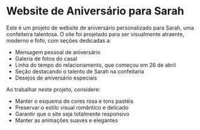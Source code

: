<!-- Use this file to provide workspace-specific custom instructions to Copilot. For more details, visit https://code.visualstudio.com/docs/copilot/copilot-customization#_use-a-githubcopilotinstructionsmd-file -->

# Website de Aniversário para Sarah

Este é um projeto de website de aniversário personalizado para Sarah, uma confeiteira talentosa. O site foi projetado para ser visualmente atraente, moderno e fofo, com seções dedicadas a:

- Mensagem pessoal de aniversário
- Galeria de fotos do casal
- Linha do tempo do relacionamento, que começou em 26 de abril
- Seção destacando o talento de Sarah na confeitaria
- Desejos de aniversário especiais

Ao trabalhar neste projeto, considere:
- Manter o esquema de cores rosa e tons pastéis
- Preservar o estilo visual romântico e delicado
- Garantir que o site seja totalmente responsivo
- Manter as animações suaves e elegantes
